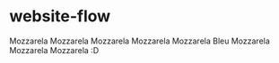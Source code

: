 # website-flow

Mozzarela
Mozzarela
Mozzarela
Mozzarela
Mozzarela
Bleu
Mozzarela
Mozzarela
Mozzarela :D 